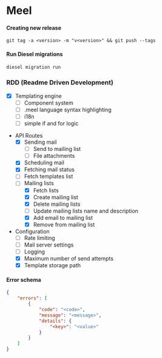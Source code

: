 # Meel

#### Creating new release

```
git tag -a <version> -m "v<version>" && git push --tags
```

#### Run Diesel migrations

```bash
diesel migration run
```

### RDD (Readme Driven Development)

- [x] Templating engine
    - [ ] Component system
    - [ ] .meel language syntax highlighting
    - [ ] i18n
    - [ ] simple if and for logic
- API Routes
    - [x] Sending mail
        - [ ] Send to mailing list
        - [ ] File attachments
    - [x] Scheduling mail
    - [x] Fetching mail status
    - [ ] Fetch templates list
    - [ ] Mailing lists
        - [x] Fetch lists
        - [x] Create mailing list
        - [x] Delete mailing lists
        - [ ] Update mailing lists name and description
        - [x] Add email to mailing list
        - [x] Remove from mailing list
- Configuration
    - [ ] Rate limiting
    - [ ] Mail server settings
    - [ ] Logging
    - [x] Maximum number of send attempts
    - [x] Template storage path

#### Error schema

```json
{
	"errors": [
		{
			"code": "<code>",
			"message": "<message>",
			"details": {
				"<key>": "<value>"
			}
		}
	]
}

```